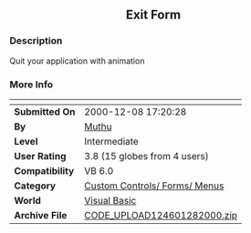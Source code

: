 ﻿<div align="center">

## Exit Form


</div>

### Description

Quit your application with animation
 
### More Info
 


<span>             |<span>
---                |---
**Submitted On**   |2000-12-08 17:20:28
**By**             |[Muthu](https://github.com/Planet-Source-Code/PSCIndex/blob/master/ByAuthor/muthu.md)
**Level**          |Intermediate
**User Rating**    |3.8 (15 globes from 4 users)
**Compatibility**  |VB 6\.0
**Category**       |[Custom Controls/ Forms/  Menus](https://github.com/Planet-Source-Code/PSCIndex/blob/master/ByCategory/custom-controls-forms-menus__1-4.md)
**World**          |[Visual Basic](https://github.com/Planet-Source-Code/PSCIndex/blob/master/ByWorld/visual-basic.md)
**Archive File**   |[CODE\_UPLOAD124601282000\.zip](https://github.com/Planet-Source-Code/muthu-exit-form__1-13422/archive/master.zip)








